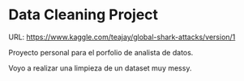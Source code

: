 # Data Cleaning Project

URL: https://www.kaggle.com/teajay/global-shark-attacks/version/1

Proyecto personal para el porfolio de analista de datos. 

Voyo a realizar una limpieza de un dataset muy messy. 